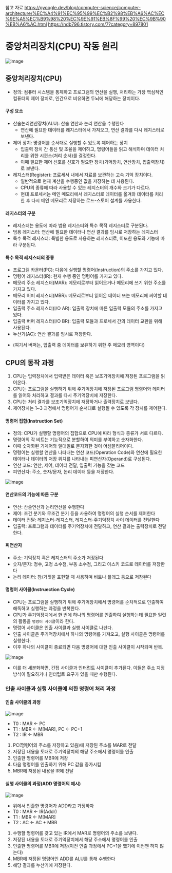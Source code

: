 참고 자료
https://gyoogle.dev/blog/computer-science/computer-architecture/%EC%A4%91%EC%95%99%EC%B2%98%EB%A6%AC%EC%9E%A5%EC%B9%98%20%EC%9E%91%EB%8F%99%20%EC%9B%90%EB%A6%AC.html
https://ndb796.tistory.com/7?category=897801

# 중앙처리장치(CPU) 작동 원리

![image](https://user-images.githubusercontent.com/24373728/165308543-45ae6ebd-1865-49cb-b2ed-defc5aa115a6.png)


## 중앙처리장치(CPU)
- 정의: 컴퓨터 시스템을 통제하고 프로그램의 연산을 실행, 처리하는 가장 핵심적인 컴퓨터의 제어 장치로, 인간으로 비유하면 두뇌에 해당하는 장치이다.

#### 구성 요소
- 산술논리연산장치(ALU): 산술 연산과 논리 연산을 수행한다
  - 연산에 필요한 데이터를 레지스터에서 가져오고, 연산 결과를 다시 레지스터로 보낸다.
- 제어 장치: 명령어를 순서대로 실행할 수 있도록 제어하는 장치
  - 입출력 장치 간 통신 및 조율을 제어하고, 명령어들을 읽고 해석하며 데이터 처리를 위한 시퀸스(처리 순서)를 결정한다.
  - 이때 필요한 제어 신호를 신호가 필요한 장치(기억장치, 연산장치, 입출력장치)로 보낸다.
- 레지스터(Register): 프로세서 내에서 자료를 보관하는 고속 기억 장치이다.
  - 일반적으로 현재 계산을 수행중인 값을 저장하는 데 사용된다.
  - CPU의 종류에 따라 사용할 수 있는 레지스터의 개수와 크기가 다르다.
  - 현대 프로세서는 메인 메모리에서 레지스터로 데이터를 옮겨와 데이터를 처리한 후 다시 메인 메모리로 저장하는 로드-스토어 설계를 사용한다.
#### 레지스터의 구분
- 레지스터는 용도에 따라 범용 레지스터와 특수 목적 레지스터로 구분된다.
- 범용 레지스터: 연산에 필요한 데이터나 연산 결과를 임시로 저장하는 레지스터
- 특수 목적 레지스터: 특별한 용도로 사용하는 레지스터로, 이또한 용도와 기능에 따라 구분된다.
#### 특수 목적 레지스터의 종류
  - 프로그램 카운터(PC): 다음에 실행할 명령어(Instruction)의 주소를 가지고 있다.
  - 명령어 레지스터(IR): 현재 수행 중인 명령어를 가지고 있다.
  - 메모리 주소 레지스터(MAR): 메모리로부터 읽어오거나 메모리에 쓰기 위한 주소를 가지고 있다.
  - 메모리 버퍼 레지스터(MBR): 메모리로부터 읽어온 데이터 또는 메모리에 써야할 데이터를 가지고 있다.
  - 입출력 주소 레지스터(I/O AR): 입출력 장치에 따른 입출력 모듈의 주소를 가지고 있다.
  - 입출력 버퍼 레지스터(I/O BR): 입출력 모듈과 프로세서 간의 데이터 교환을 위해 사용된다.
  - 누산기(AC): 연산 결과를 임시로 저장한다.
  * (여기서 버퍼는, 입출력 중 데이터를 보유하기 위한 주 메모리 영역이다)

## CPU의 동작 과정
1. CPU는 입력장치에서 입력받은 데이터 혹은 보조기억장치에 저장된 프로그램을 읽어온다.
2. CPU는 프로그램을 실행하기 위해 주기억장치에 저장된 프로그램 명령어와 데이터를 읽어와 처리하고 결과를 다시 주기억장치에 저장한다.
3. CPU는 처리 결과를 보조기억장치에 저장하거나 출력장치로 보낸다.
4. 제어장치는 1~3 과정에서 명령어가 순서대로 실행될 수 있도록 각 장치를 제어한다.

#### 명령어 집합(Instruction Set)
- 정의: CPU가 실행할 명령어의 집합으로 CPU에 따라 형식과 종류가 서로 다르다. 
- 명령어의 각 비트는 기능적으로 분할하여 의미를 부여하고 숫자화한다.
- 이때 숫자화된 기계어와 일대일로 문자화한 것이 어셈블리어이다.
- 명령어는 실행할 연산을 나타내는 연산 코드(Operation Code)와 연산에 필요한 데이터나 데이터의 저장 위치를 나타내는 피연산자(Operand)로 구성된다.
- 연산 코드: 연산, 제어, 데이터 전달, 입출력 기능을 갖는 코드
- 피연산자: 주소, 숫자/문자, 논리 데이터 등을 저장한다.

![image](https://user-images.githubusercontent.com/24373728/165314888-92aff347-4af0-4d8f-8d2a-76e987a2402b.png)

#### 연산코드의 기능에 따른 구분
- 연산: 산술연산과 논리연산을 수행한다
- 제어: 조건 분기와 무조건 분기 등을 사용하여 명령어의 실행 순서를 제어한다
- 데이터 전달: 레지스터-레지스터, 레지스터-주기억장치 사이 데이터를 전달한다
- 입출력: 프로그램과 데이터를 주기억장치에 전달하고, 연산 결과는 출력장치로 전달한다.

#### 피연산자
- 주소: 기억장치 혹은 레지스터의 주소가 저장된다
- 숫자/문자: 정수, 고정 소수점, 부동 소수점, 그리고 아스키 코드로 데이터를 저장한다
- 논리 데이터: 참/거짓을 표현할 때 사용하며 비트나 플래그 등으로 저장된다

#### 명령어 사이클(Instruection Cycle)
- CPU는 프로그램을 실행하기 위해 주기억장치에서 명령어를 순차적으로 인출하여 해독하고 실행하는 과정을 반복한다.
- CPU가 주기억장치에서 한 번에 하나의 명령어를 인출하여 실행하는데 필요한 일련의 활동을 `명령어 사이클`이라 한다.
- 명렁어 사이클은 인출 사이클과 실행 사이클로 나뉜다.
- 인출 사이클은 주기억장치에서 하나의 명령어를 가져오고, 실행 사이클은 명령어를 실행한다.
- 이후 하나의 사이클이 종료되면 다음 명령어에 대한 인출 사이클이 시작되며 반복.

![image](https://user-images.githubusercontent.com/24373728/165317447-f7da3914-ded4-45e1-96cb-969ab5b76445.png)

- 이를 더 세분화하면, 간접 사이클과 인터럽트 사이클이 추가된다. 이들은 주소 지정 방식이 필요하거나 인터럽트 요구가 있을 때만 수행된다.

### 인출 사이클과 실행 사이클에 의한 명령어 처리 과정

#### 인출 사이클의 과정
![image](https://user-images.githubusercontent.com/24373728/165320285-ca49810f-cb30-402d-bcb0-f99b2354da2a.png)

- T0 : MAR ← PC
- T1 : MBR ← M[MAR], PC ← PC+1
- T2 : IR ← MBR

1. PC(명령어의 주소를 저장하고 있음)에 저장된 주소를 MAR로 전달
2. 저장된 내용을 토대로 주기억장치의 해당 주소에서 명령어를 인출
3. 인출한 명령어를 MBR에 저장
4. 다음 명령어를 인출하기 위해 PC 값을 증가시킴
5. MBR에 저장된 내용을 IR에 전달

#### 실행 사이클의 과정(ADD 명령어의 예시)
![image](https://user-images.githubusercontent.com/24373728/165321383-2130e9e3-5683-4aa2-8d8b-f3cec9c5ba07.png)

- 위에서 인출한 명령어가 ADD라고 가정하자
- T0 : MAR <- IR(Addr)
- T1 : MBR <- M[MAR]
- T2 : AC <- AC + MBR

1. 수행할 명령어를 갖고 있는 IR에서 MAR로 명령어의 주소를 보낸다.
2. 저장된 내용을 토대로 주기억장치에서 해당 주소에서 명령어를 인출
3. 인출한 명령어를 MBR에 저장(이전 인출 과정에서 PC+1을 했기에 이번엔 하지 않는다)
4. MBR에 저장된 명령어인 ADD를 ALU를 통해 수행한다
5. 해당 결과를 누산기에 저장한다.

